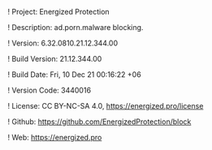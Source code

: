 ! Project: Energized Protection

! Description: ad.porn.malware blocking.

! Version: 6.32.0810.21.12.344.00

! Build Version: 21.12.344.00

! Build Date: Fri, 10 Dec 21 00:16:22 +06

! Version Code: 3440016

! License: CC BY-NC-SA 4.0, https://energized.pro/license

! Github: https://github.com/EnergizedProtection/block

! Web: https://energized.pro
